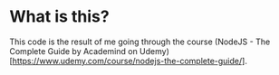 # What is this?

This code is the result of me going through the course (NodeJS - The Complete Guide by Academind on Udemy)[https://www.udemy.com/course/nodejs-the-complete-guide/]. 